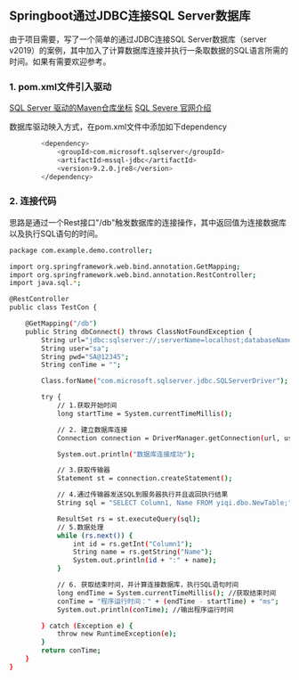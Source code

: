 ## Springboot通过JDBC连接SQL Server数据库
由于项目需要，写了一个简单的通过JDBC连接SQL Server数据库（server v2019）的案例，其中加入了计算数据库连接并执行一条取数据的SQL语言所需的时间。如果有需要欢迎参考。
### 1. pom.xml文件引入驱动
[SQL Server 驱动的Maven仓库坐标](https://mvnrepository.com/artifact/com.microsoft.sqlserver/mssql-jdbc)
[SQL Severe 官网介绍](https://learn.microsoft.com/zh-cn/sql/connect/jdbc/working-with-a-connection?view=sql-server-ver16)

数据库驱动映入方式，在pom.xml文件中添加如下dependency
```bash
		<dependency>
			<groupId>com.microsoft.sqlserver</groupId>
			<artifactId>mssql-jdbc</artifactId>
			<version>9.2.0.jre8</version>
		</dependency>
```
### 2. 连接代码
思路是通过一个Rest接口"/db"触发数据库的连接操作，其中返回值为连接数据库以及执行SQL语句的时间。
```bash
package com.example.demo.controller;

import org.springframework.web.bind.annotation.GetMapping;
import org.springframework.web.bind.annotation.RestController;
import java.sql.*;

@RestController
public class TestCon {

    @GetMapping("/db")
    public String dbConnect() throws ClassNotFoundException {
        String url="jdbc:sqlserver://;serverName=localhost;databaseName=master";
        String user="sa";
        String pwd="SA@12345";
        String conTime = "";

        Class.forName("com.microsoft.sqlserver.jdbc.SQLServerDriver");

        try {
            // 1.获取开始时间
            long startTime = System.currentTimeMillis();

            // 2. 建立数据库连接
            Connection connection = DriverManager.getConnection(url, user, pwd);

            System.out.println("数据库连接成功");

            // 3.获取传输器
            Statement st = connection.createStatement();

            // 4.通过传输器发送SQL到服务器执行并且返回执行结果
            String sql = "SELECT Column1, Name FROM yiqi.dbo.NewTable;";

            ResultSet rs = st.executeQuery(sql);
            // 5.数据处理
            while (rs.next()) {
                int id = rs.getInt("Column1");
                String name = rs.getString("Name");
                System.out.println(id + ":" + name);
            }

            // 6. 获取结束时间，并计算连接数据库，执行SQL语句时间
            long endTime = System.currentTimeMillis(); //获取结束时间
            conTime = "程序运行时间：" + (endTime - startTime) + "ms";
            System.out.println(conTime); //输出程序运行时间

        } catch (Exception e) {
            throw new RuntimeException(e);
        }
        return conTime;
    }
}
```
